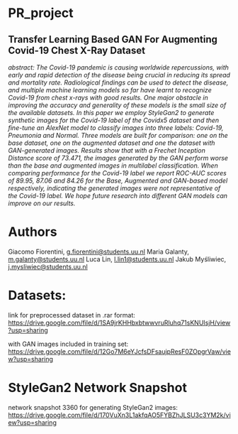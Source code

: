 # PR_project

## Transfer Learning Based GAN For Augmenting Covid-19 Chest X-Ray Dataset

*abstract: The Covid-19 pandemic is causing worldwide repercussions, with early and rapid detection of the disease being crucial in reducing its spread and mortality rate. Radiological findings can be used to detect the disease, and multiple machine learning models so far have learnt to recognize Covid-19 from chest x-rays with good results. One major obstacle in improving the accuracy and generality of these models is the small size of the available datasets. In this paper we employ StyleGan2 to generate synthetic images for the Covid-19 label of the Covidx5 dataset and then fine-tune an AlexNet model to classify images into three labels: Covid-19, Pneumonia and Normal. Three models are built for comparison: one on the base dataset, one on the augmented dataset and one the dataset with GAN-generated images. Results show that with a Frechet Inception Distance score of 73.471, the images generated by the GAN perform worse than the base and augmented images in multilabel classification. When comparing performance for the Covid-19 label we report ROC-AUC scores of 89.95, 87.06 and 84.26 for the Base, Augmented and GAN-based model respectively, indicating the generated images were not representative of the Covid-19 label. We hope future research into different GAN models can improve on our results.*

# Authors

Giacomo Fiorentini, g.fiorentini@students.uu.nl
Maria Galanty, m.galanty@students.uu.nl
Luca Lin, l.lin1@students.uu.nl
Jakub Myśliwiec, j.mysliwiec@students.uu.nl 

# Datasets:

link for preprocessed dataset in .rar format: https://drive.google.com/file/d/1SA9jrKHHbxbtwwvruRluhq71sKNUIsjH/view?usp=sharing 

with GAN images included in training set: https://drive.google.com/file/d/12Go7M6eYJcfsDFsaujpResF0ZOpgrVaw/view?usp=sharing

# StyleGan2 Network Snapshot

network snapshot 3360 for generating StyleGan2 images: https://drive.google.com/file/d/170VuXn3L1akfqAO5FYBZhJLSU3c3YM2k/view?usp=sharing
